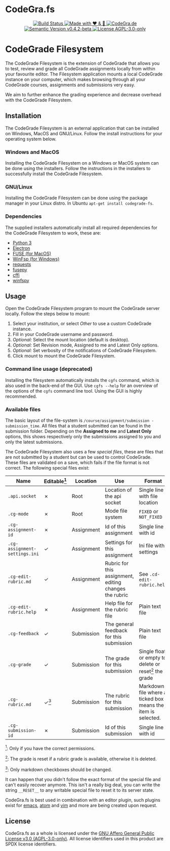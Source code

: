 # CodeGra.fs

<p align="center">
  <a href="https://travis-ci.org/CodeGra-de/CodeGra.fs">
    <img src="https://travis-ci.org/CodeGra-de/CodeGra.fs.svg?branch=master"
      alt="Build Status">
  </a>
  <a href="https://codegra.de">
    <img src="https://img.shields.io/badge/style-%E2%9D%A4%EF%B8%8F%20&%20%F0%9F%8D%BB-ff69b4.svg?label=made%20with"
      alt="Made with ❤ & ️🍻">
  </a>
  <a href="https://codegra.de">
    <img src="https://img.shields.io/badge/style-CodeGra.de-blue.svg?label=website"
      alt="CodeGra.de">
  </a>
  <a href="https://semver.org">
    <img src="https://img.shields.io/badge/semVer-v0.4.2--beta-green.svg"
      alt="Semantic Version v0.4.2-beta">
  </a>
  <a href="https://github.com/CodeGra-de/CodeGra.de/blob/master/LICENSE">
    <img src="https://img.shields.io/badge/license-AGPL--3.0--only-blue.svg"
      alt="License AGPL-3.0-only" title="License AGPL-3.0-only">
  </a>
</p>

# CodeGrade Filesystem
The CodeGrade Filesystem is the extension of CodeGrade that allows you to
test, review and grade all CodeGrade assignments locally from within your
favourite editor. The Filesystem application mounts a local CodeGrade instance
on your computer, which makes browsing through all your CodeGrade courses,
assignments and submissions very easy.

We aim to further enhance the grading experience and decrease overhead with the
CodeGrade Filesystem.

## Installation
The CodeGrade Filesystem is an external application that can be installed on
Windows, MacOS and GNU/Linux. Follow the install instructions for your operating
system below.

### Windows and MacOS
Installing the CodeGrade Filesystem on a Windows or MacOS system can be done
using the installers. Follow the instructions in the installers to successfully
install the CodeGrade Filesystem.

### GNU/Linux
<!-- TODO: Add commands for apt repos -->
Installing the CodeGrade Filesystem can be done using the package manager in
your Linux distro. In Ubuntu `apt-get install codegrade-fs`.

### Dependencies
The supplied installers automatically install all required dependencies for the
CodeGrade Filesystem to work, these are:
- [Python 3](https://www.python.org/)
- [Electron](https://github.com/electron/electron)
- [FUSE (for MacOS)](https://osxfuse.github.io/)
- [WinFsp (for Windows)](https://github.com/billziss-gh/winfsp)
- [requests](http://docs.python-requests.org/en/master/)
- [fusepy](https://github.com/terencehonles/fusepy)
- [cffi](https://bitbucket.org/cffi/cffi)
- [winfspy](https://github.com/Scille/winfspy)

## Usage
Open the CodeGrade Filesystem program to mount the CodeGrade server locally.
Follow the steps below to mount:
1. Select your institution, or select _Other_ to use a custom CodeGrade instance.
2. Fill in your CodeGrade username and password.
3. _Optional:_ Select the mount location (default is desktop).
4. _Optional:_ Set Revision mode, Assigned to me and Latest Only options.
5. _Optional:_ Set verbosity of the notifications of CodeGrade Filesystem.
6. Click mount to mount the CodeGrade Filesystem.

### Command line usage __(deprecated)__
Installing the filesystem automatically installs the `cgfs` command, which is
also used in the back-end of the GUI. Use `cgfs --help` for an overview of the
options of the `cgfs` command line tool. Using the GUI is highly recommended.

### Available files
The basic layout of the file-system is `/course/assignment/submission -
submission_time`. All files that a student submitted can be found in
the submission folder. Depending on the __Assigned to me__ and __Latest Only__
options, this shows respectively only the submissions assigned to you and only
the latest submissions.

The CodeGrade Filesystem also uses a few *special files*, these are files that are not submitted by a student but can be used to control CodeGrade. These files
are validated on a save, which fails if the file format is not correct. The
following special files exist:

| Name | Editable<a href="#footnote-1-b"><sup id="footnote-1-a">1</sup></a> | Location | Use | Format |
| ---- | -------- | -------- | --- | ------ |
| `.api.socket` | ✗ | Root | Location of the api socket | Single line with file location |
| `.cg-mode` | ✗ | Root | Mode file system | `FIXED` or `NOT_FIXED` |
| `.cg-assignment-id` | ✗ | Assignment | Id of this assignment | Single line with id |
| `.cg-assignment-settings.ini` | ✓ | Assignment | Settings for this assignment | Ini file with settings |
| `.cg-edit-rubric.md` | ✓ | Assignment | Rubric for this assignment, editing changes the rubric | See `.cd-edit-rubric.help` |
| `.cg-edit-rubric.help` | ✗ | Assignment | Help file for the rubric file | Plain text file |
| `.cg-feedback` | ✓ | Submission | The general feedback for this submission | Plain text file |
| `.cg-grade` | ✓ | Submission | The grade for this submission | Single float or empty to delete or reset<a href="#footnote-2-b"><sup id="footnote-2-a">2</sup></a> the grade |
| `.cg-rubric.md` | ✓<a href="#footnote-3-b"><sup id="footnote-3-a">3</sup></a> | Submission | The rubric for this submission | Markdown file where a ticked box means the item is selected. |
| `.cg-submission-id` | ✗ | Submission | Id of this submission | Single line with id |

<a href="#footnote-1-a"><sup id="footnote-1-b">1</sup></a>: Only if
you have the correct permissions.

<a href="#footnote-2-a"><sup id="footnote-2-b">2</sup></a>: The grade is reset
if a rubric grade is available, otherwise it is deleted.

<a href="#footnote-3-a"><sup id="footnote-3-b">3</sup></a>: Only
markdown checkboxes should be changed.

It can happen that you didn't follow the exact format of the special file and
can't easily recover anymore. This isn't a really big deal, you can write the
string `__RESET__` to any writable special file to reset it to its server state.

CodeGra.fs is best used in combination with an editor plugin, such plugins exist
for [emacs](https://github.com/CodeGra-de/CodeGra.el),
[atom](https://github.com/CodeGra-de/CodeGra.atom) and
[vim](https://github.com/CodeGra-de/CodeGra.vim) and more are being created
upon request.

## License
CodeGra.fs as a whole is licensed under the [GNU Affero General Public License
v3.0 (AGPL-3.0-only)](https://www.gnu.org/licenses/agpl-3.0.html). All license
identifiers used in this product are SPDX license identifiers.
